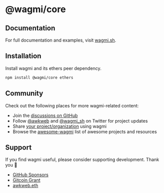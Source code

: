 # @wagmi/core

## Documentation

For full documentation and examples, visit [wagmi.sh](https://wagmi.sh).

## Installation

Install wagmi and its ethers peer dependency.

```bash
npm install @wagmi/core ethers
```

## Community

Check out the following places for more wagmi-related content:

- Join the [discussions on GitHub](https://github.com/tmm/wagmi/discussions)
- Follow [@awkweb](https://twitter.com/awkweb) and [@wagmi_sh](https://twitter.com/wagmi_sh) on Twitter for project updates
- Share [your project/organization](https://github.com/tmm/wagmi/discussions/201) using wagmi
- Browse the [awesome-wagmi](https://github.com/tmm/awesome-wagmi) list of awesome projects and resources

## Support

If you find wagmi useful, please consider supporting development. Thank you 🙏

- [GitHub Sponsors](https://github.com/sponsors/tmm?metadata_campaign=readme_core)
- [Gitcoin Grant](https://gitcoin.co/grants/4493/wagmi-react-hooks-library-for-ethereum)
- [awkweb.eth](https://etherscan.io/enslookup-search?search=awkweb.eth)
